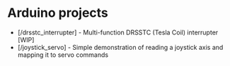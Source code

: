 # Arduino projects

* [/drsstc_interrupter] - Multi-function DRSSTC (Tesla Coil) interrupter [WIP]
* [/joystick_servo] - Simple demonstration of reading a joystick axis and mapping it to servo commands

